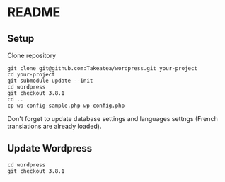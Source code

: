 README
======

Setup
-----

Clone repository
```Shell
git clone git@github.com:Takeatea/wordpress.git your-project
cd your-project
git submodule update --init
cd wordpress
git checkout 3.8.1
cd ..
cp wp-config-sample.php wp-config.php
```

Don't forget to update database settings and languages settngs (French translations are already loaded).

Update Wordpress
----------------

```Shell
cd wordpress
git checkout 3.8.1
```

